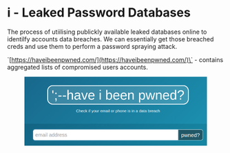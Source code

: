 # i - Leaked Password Databases

The process of utiilising publickly available leaked databases online to identilfy accounts data breaches. We can essentially get those breached creds and use them to perform a password spraying attack.

\`[https://haveibeenpwned.com/](https://haveibeenpwned.com/)\` - contains aggregated lists of compromised users accounts.

<figure><img src="../../../.gitbook/assets/image (1).png" alt=""><figcaption></figcaption></figure>







